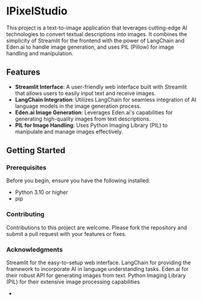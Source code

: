 # IPixelStudio
This project is a text-to-image application that leverages cutting-edge AI technologies to convert textual descriptions into images. It combines the simplicity of Streamlit for the frontend with the power of LangChain and Eden.ai to handle image generation, and uses PIL (Pillow) for image handling and manipulation.

## Features

- **Streamlit Interface**: A user-friendly web interface built with Streamlit that allows users to easily input text and receive images.
- **LangChain Integration**: Utilizes LangChain for seamless integration of AI language models in the image generation process.
- **Eden.ai Image Generation**: Leverages Eden.ai's capabilities for generating high-quality images from text descriptions.
- **PIL for Image Handling**: Uses Python Imaging Library (PIL) to manipulate and manage images effectively.

## Getting Started

### Prerequisites

Before you begin, ensure you have the following installed:
- Python 3.10 or higher
- pip


### Contributing
Contributions to this project are welcome. Please fork the repository and submit a pull request with your features or fixes.

### Acknowledgments
Streamlit for the easy-to-setup web interface.
LangChain for providing the framework to incorporate AI in language understanding tasks.
Eden.ai for their robust API for generating images from text.
Python Imaging Library (PIL) for their extensive image processing capabilities

- 
